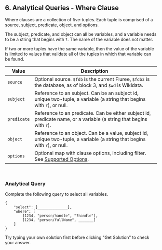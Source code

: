 ## 6. Analytical Queries - Where Clause

Where clauses are a collection of five-tuples. Each tuple is comprised of a source, subject, predicate, object, and options. 

The subject, predicate, and object can all be variables, and a variable needs to be a string that begins with `?`. The name of the variable does not matter.

If two or more tuples have the same variable, then the value of the variable is limited to values that validate all of the tuples in which that variable can be found. 

Value | Description
-- | -- 
`source` | Optional source. `$fdb` is the current Fluree, `$fdb3` is the database, as of block 3, and `$wd` is Wikidata. 
`subject` | Reference to an subject. Can be an subject id, unique two-tuple, a variable (a string that begins with `?`), or null.
`predicate` | Reference to an predicate. Can be either subject id, predicate name, or a variable (a string that begins with `?`).
`object` | Reference to an object. Can be a value, subject id, unique two-tuple, a variable (a string that begins with `?`), or null.
`options` | Optional map with clause options, including filter. See <a href="/docs/query/analytical-query#supported-options" target="_blank">Supported Options</a>.

<br/>

<div class="challenge">
<h3>Analytical Query</h3>
<p>Complete the following query to select all variables.</p>

```
{
    "select": [______________],
    "where": [
        [1234, "person/handle", "?handle"],
        [1234, "person/fullName", _______]
    ]
}
```

<p>Try typing your own solution first before clicking "Get Solution" to check your answer. </p>
</div>